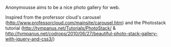 Anonymousse aims to be a nice photo gallery for web.

Inspired from the proferssor cloud's carousel
(http://www.professorcloud.com/mainsite/carousel.htm) and the Photostack tutorial (http://tympanus.net/Tutorials/PhotoStack/ & http://tympanus.net/codrops/2010/06/27/beautiful-photo-stack-gallery-with-jquery-and-css3/)

